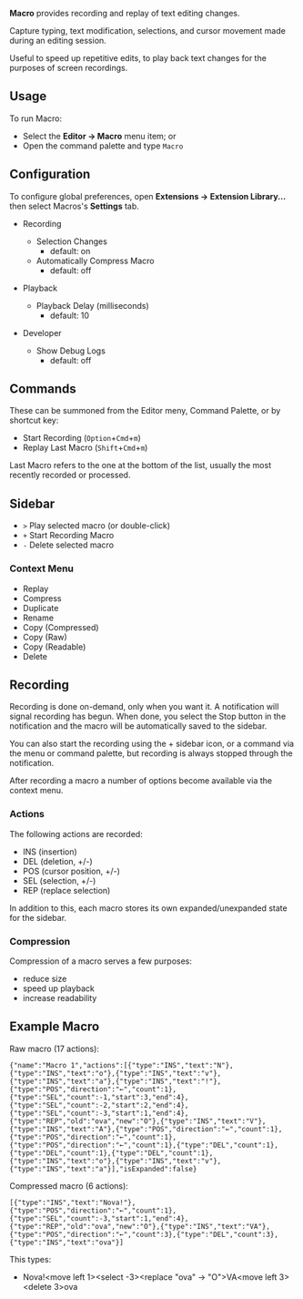 **Macro** provides recording and replay of text editing changes.

Capture typing, text modification, selections, and cursor movement made during an editing session.

Useful to speed up repetitive edits, to play back text changes for the purposes of screen recordings.


## Usage

To run Macro:

- Select the **Editor → Macro** menu item; or
- Open the command palette and type `Macro`


## Configuration

To configure global preferences, open **Extensions → Extension Library...** then select Macros's **Settings** tab.

- Recording
  - Selection Changes
    - default: on
  - Automatically Compress Macro
    - default: off

- Playback
  - Playback Delay (milliseconds)
    - default: 10

- Developer
  - Show Debug Logs
    - default: off

## Commands

These can be summoned from the Editor meny, Command Palette, or by shortcut key:

- Start Recording (`Option`+`Cmd`+`m`)
- Replay Last Macro (`Shift`+`Cmd`+`m`)

Last Macro refers to the one at the bottom of the list, usually the most recently recorded or processed.


## Sidebar

- `>` Play selected macro (or double-click)
- `+` Start Recording Macro
- `-` Delete selected macro

### Context Menu

- Replay
- Compress
- Duplicate
- Rename
- Copy (Compressed)
- Copy (Raw)
- Copy (Readable)
- Delete


## Recording

Recording is done on-demand, only when you want it. A notification will signal recording has begun. When done, you select the Stop button in the notification and the macro will be automatically saved to the sidebar.

You can also start the recording using the + sidebar icon, or a command via the menu or command palette, but recording is always stopped through the notification.

After recording a macro a number of options become available via the context menu.

### Actions

The following actions are recorded:

- INS (insertion)
- DEL (deletion, +/-)
- POS (cursor position, +/-)
- SEL (selection, +/-)
- REP (replace selection)

In addition to this, each macro stores its own expanded/unexpanded state for the sidebar.

### Compression

Compression of a macro serves a few purposes:
- reduce size
- speed up playback
- increase readability


## Example Macro

Raw macro (17 actions):
```
{"name":"Macro 1","actions":[{"type":"INS","text":"N"},{"type":"INS","text":"o"},{"type":"INS","text":"v"},{"type":"INS","text":"a"},{"type":"INS","text":"!"},{"type":"POS","direction":"←","count":1},{"type":"SEL","count":-1,"start":3,"end":4},{"type":"SEL","count":-2,"start":2,"end":4},{"type":"SEL","count":-3,"start":1,"end":4},{"type":"REP","old":"ova","new":"O"},{"type":"INS","text":"V"},{"type":"INS","text":"A"},{"type":"POS","direction":"←","count":1},{"type":"POS","direction":"←","count":1},{"type":"POS","direction":"←","count":1},{"type":"DEL","count":1},{"type":"DEL","count":1},{"type":"DEL","count":1},{"type":"INS","text":"o"},{"type":"INS","text":"v"},{"type":"INS","text":"a"}],"isExpanded":false}
```
Compressed macro (6 actions):
```
[{"type":"INS","text":"Nova!"},{"type":"POS","direction":"←","count":1},{"type":"SEL","count":-3,"start":1,"end":4},{"type":"REP","old":"ova","new":"O"},{"type":"INS","text":"VA"},{"type":"POS","direction":"←","count":3},{"type":"DEL","count":3},{"type":"INS","text":"ova"}]
```

This types:

- Nova!<move left 1><select -3><replace "ova" → "O">VA<move left 3><delete 3>ova
